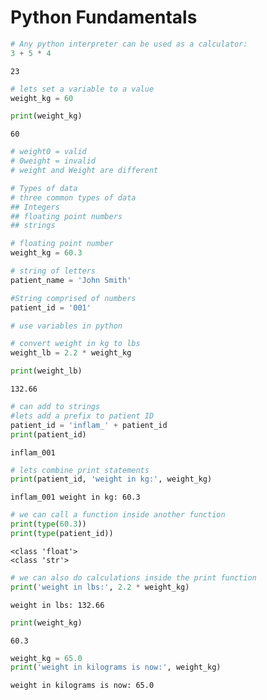 # Python Fundamentals


```python
# Any python interpreter can be used as a calculator: 
3 + 5 * 4
```




    23




```python
# lets set a variable to a value
weight_kg = 60
```


```python
print(weight_kg)
```

    60



```python
# weight0 = valid
# 0weight = invalid
# weight and Weight are different
```


```python
# Types of data
# three common types of data
## Integers
## floating point numbers
## strings
```


```python
# floating point number
weight_kg = 60.3

# string of letters
patient_name = 'John Smith'

#String comprised of numbers
patient_id = '001'
```


```python
# use variables in python

# convert weight in kg to lbs
weight_lb = 2.2 * weight_kg

print(weight_lb)
```

    132.66



```python
# can add to strings
#lets add a prefix to patient ID
patient_id = 'inflam_' + patient_id
print(patient_id)
```

    inflam_001



```python
# lets combine print statements
print(patient_id, 'weight in kg:', weight_kg)
```

    inflam_001 weight in kg: 60.3



```python
# we can call a function inside another function
print(type(60.3))
print(type(patient_id))
```

    <class 'float'>
    <class 'str'>



```python
# we can also do calculations inside the print function
print('weight in lbs:', 2.2 * weight_kg)
```

    weight in lbs: 132.66



```python
print(weight_kg)
```

    60.3



```python
weight_kg = 65.0
print('weight in kilograms is now:', weight_kg)
```

    weight in kilograms is now: 65.0

